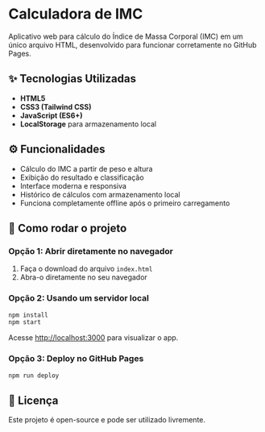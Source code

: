 # Calculadora de IMC

Aplicativo web para cálculo do Índice de Massa Corporal (IMC) em um único arquivo HTML, desenvolvido para funcionar corretamente no GitHub Pages.

## ✨ Tecnologias Utilizadas

- **HTML5**
- **CSS3 (Tailwind CSS)**
- **JavaScript (ES6+)**
- **LocalStorage** para armazenamento local

## ⚙️ Funcionalidades

- Cálculo do IMC a partir de peso e altura
- Exibição do resultado e classificação
- Interface moderna e responsiva
- Histórico de cálculos com armazenamento local
- Funciona completamente offline após o primeiro carregamento

## 🚀 Como rodar o projeto

### Opção 1: Abrir diretamente no navegador
1. Faça o download do arquivo `index.html`
2. Abra-o diretamente no seu navegador

### Opção 2: Usando um servidor local
```bash
npm install
npm start
```

Acesse [http://localhost:3000](http://localhost:3000) para visualizar o app.

### Opção 3: Deploy no GitHub Pages
```bash
npm run deploy
```

## 📄 Licença

Este projeto é open-source e pode ser utilizado livremente.